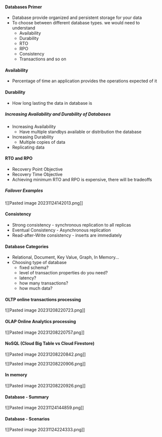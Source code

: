 #### Databases Primer
- Database provide organized and persistent storage for your data
- To choose between different database types. we would need to understand
	- Availability
	- Durability
	- RTO
	- RPO
	- Consistency
	- Transactions and so on

#### Availability
- Percentage of time an application provides the operations expected of it
#### Durability
- How long lasting the data in database is

##### Increasing Availability and Durability of Databases
- Increasing Availability
	- Have multiple standbys available or distribution the database
- Increasing Durability
	- Multiple copies of data
- Replicating data

#### RTO and RPO
- Recovery Point Objective
- Recovery Time Objective
- Achieving minimum RTO and RPO is expensive, there will be tradeoffs
##### Failover Examples
![[Pasted image 20231124142013.png]]

#### Consistency
- Strong consistency - synchronous replication to all replicas
- Eventual Consistency - Asynchronous replication
- Read-after-Write consistency - inserts are immediately

#### Database Categories
- Relational, Document, Key Value, Graph, In Memory...
- Choosing type of database
	- fixed schema?
	- level of transaction properties do you need?
	- latency?
	- how many transactions?
	- how much data?

#### OLTP online transactions processing 

![[Pasted image 20231208220723.png]]

#### OLAP  Online Analytics processing 

![[Pasted image 20231208220757.png]]

#### NoSQL (Cloud Big Table vs Cloud Firestore)

![[Pasted image 20231208220842.png]]

![[Pasted image 20231208220906.png]]

#### In memory

![[Pasted image 20231208220926.png]]

#### Database - Summary
![[Pasted image 20231124144859.png]]

#### Database - Scenarios
![[Pasted image 20231124224333.png]]

